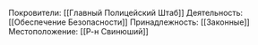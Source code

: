 Покровители:
[[Главный Полицейский Штаб]]
Деятельность:
[[Обеспечение Безопасности]]
Принадлежность:
[[Законные]]
Местоположение:
[[Р-н Свинюший]]
